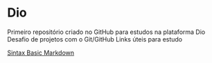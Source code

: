 # Dio
Primeiro repositório criado no GitHub para estudos na plataforma Dio
Desafio de projetos com o Git/GitHub
Links úteis para estudo

[Sintax Basic Markdown](https://www.markdownguide.org/basic-syntax/)

